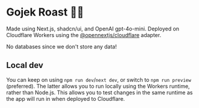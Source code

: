 # Gojek Roast 🛵🔥

Made using Next.js, shadcn/ui, and OpenAI gpt-4o-mini.
Deployed on Cloudflare Workers using the [@opennextjs/cloudflare](https://www.npmjs.com/package/@opennextjs/cloudflare) adapter.

No databases since we don't store any data!

## Local dev

You can keep on using `npm run dev`/`next dev`, or switch to `npm run preview` (preferred). The latter
allows you to run locally using the Workers runtime, rather than Node.js.
This allows you to test changes in the same runtime as the app will run in when deployed to Cloudflare.
